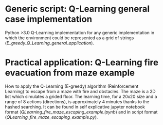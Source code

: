 # Generic script: Q-Learning general case implementation
Python >3.0 Q-Learning implementation for any generic implementation in which the environment could be represented as a grid of strings (_E_greedy_Q_Learning_general_application_).


# Practical application: Q-Learning fire evacuation from maze example
How to apply the Q-Learning (E-greedy) algorithm (Reinforcement Learning) to escape from a maze with fire and obstacles. The maze is a 2D list which simulates a grided floor. The learning time, for a 20x20 size and a range of 8 actions (directions), is approximately 4 minutes thanks to the hashed searching. It can be found in self explicative jupyter notebook format (_QLearning_fire_maze_escaping_example.ipynb_) and in script format (_QLearning_fire_maze_escaping_example.py_).



